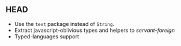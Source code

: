 HEAD
-----
* Use the `text` package instead of `String`.
* Extract javascript-oblivious types and helpers to *servant-foreign*
* Typed-languages support
